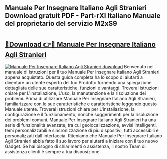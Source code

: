 ## Manuale Per Insegnare Italiano Agli Stranieri Download gratuit PDF - Part-rXI Italiano Manuale del proprietario del servizio M2xS9

# <h2><a href="http://dffiw23.blite.top/?on=Manuale+Per+Insegnare+Italiano+Agli+Stranieri">🔗Download 👉🔴 Manuale Per Insegnare Italiano Agli Stranieri</a></h2>

[![Manuale Per Insegnare Italiano Agli Stranieri download](https://i.imgur.com/lujVjoI.png)](http://dffiw23.blite.top/?on=Manuale+Per+Insegnare+Italiano+Agli+Stranieri)
Benvenuto nel manuale di Istruzioni per il tuo Manuale Per Insegnare Italiano Agli Stranieri appena acquistato. Questa guida completa ha lo scopo di aiutarti a diventare un utente esperto del tuo Prodotto fornendo una spiegazione dettagliata delle sue caratteristiche, funzioni e vantaggi. Troverai istruzioni chiare per L'installazione, L'uso, la manutenzione e la risoluzione dei problemi. Prima di utilizzare Manuale Per Insegnare Italiano Agli Stranieri, familiarizzare con le sue caratteristiche e caratteristiche leggendo questo Manuale utente. Troverai istruzioni chiare per L'installazione, la configurazione e il funzionamento, nonché suggerimenti per la risoluzione dei problemi comuni. Manuale Per Insegnare Italiano Agli Stranieri ha una serie di funzionalità avanzate, tra cui geolocalizzazione, avvisi intelligenti, temi personalizzabili e sincronizzazione di più dispositivi, tutti accessibili e personalizzati dall'interfaccia. Riteniamo che Manuale Per Insegnare Italiano Agli Stranieri abbia fatto il suo lavoro per aiutarti a iniziare con il tuo nuovo Gadget. Se hai bisogno di chiarimenti o assistenza, il nostro Team di assistenza clienti è sempre a tua disposizione.

